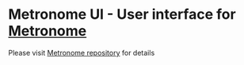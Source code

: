 # Metronome UI - User interface for [Metronome][Metronome]

Please visit [Metronome repository][Metronome] for details

[Metronome]: https://github.com/runabove/metronome
